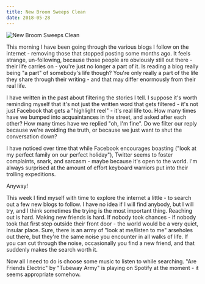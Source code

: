 ```yaml
---
title: New Broom Sweeps Clean
date: 2018-05-28
---
```


![New Broom Sweeps Clean](https://source.unsplash.com/vP3pnOoCiYE/1600x900)

This morning I have been going through the various blogs I follow on the internet - removing those that stopped posting some months ago. It feels strange, un-following, because those people are obviously still out there - their life carries on - you're just no longer a part of it. Is reading a blog really being "a part" of somebody's life though? You're only really a part of the life they share through their writing - and that may differ enormously from their real life.

I have written in the past about filtering the stories I tell. I suppose it's worth reminding myself that it's not just the written word that gets filtered - it's not just Facebook that gets a "highlight reel" - it's real life too. How many times have we bumped into acquaintances in the street, and asked after each other? How many times have we replied "oh, I'm fine". Do we filter our reply because we're avoiding the truth, or because we just want to shut the conversation down?

I have noticed over time that while Facebook encourages boasting ("look at my perfect family on our perfect holiday"), Twitter seems to foster complaints, snark, and sarcasm - maybe because it's open to the world. I'm always surprised at the amount of effort keyboard warriors put into their trolling expeditions.

Anyway!

This week I find myself with time to explore the internet a little - to search out a few new blogs to follow. I have no idea if I will find anybody, but I will try, and I think sometimes the trying is the most important thing. Reaching out is hard. Making new friends is hard. If nobody took chances - if nobody took that first step outside their front door - the world would be a very quiet, insular place. Sure, there is an army of "look at me/listen to me" arseholes out there, but they're the same noise you encounter in all walks of life. If you can cut through the noise, occasionally you find a new friend, and that suddenly makes the search worth it.

Now all I need to do is choose some music to listen to while searching. "Are Friends Electric" by "Tubeway Army" is playing on Spotify at the moment - it seems appropriate somehow.